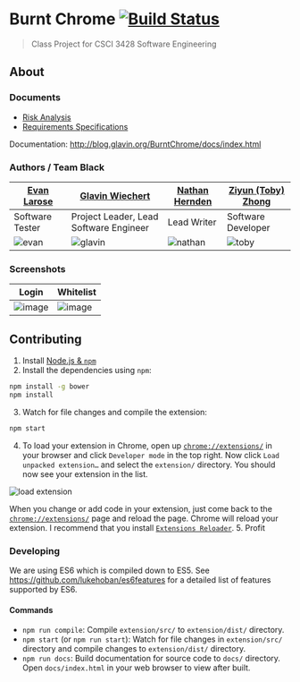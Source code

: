 # Burnt Chrome [![Build Status](https://travis-ci.org/Glavin001/BurntChrome.svg?branch=master)](https://travis-ci.org/Glavin001/BurntChrome)

> Class Project for CSCI 3428 Software Engineering

## About

### Documents

- [Risk Analysis](https://drive.google.com/open?id=1lOxLEEGWvbhaKKaLM5Oys0vn94d1937PmQm6UNcSkq8)
- [Requirements Specifications](https://drive.google.com/open?id=1k3z0ABU4Lxw3b5KyHMEdxxgWWG_033Yj4MgzTJdZ0QQ)

Documentation: http://blog.glavin.org/BurntChrome/docs/index.html

### Authors / Team Black

| [Evan Larose](https://github.com/LizardLeliel) | [Glavin Wiechert](https://github.com/Glavin001) | [Nathan Hernden](https://github.com/nhernden) | [Ziyun (Toby) Zhong](https://github.com/zhongziyun1993) |
| --- | --- | --- | --- |
| Software Tester | Project Leader, Lead Software Engineer | Lead Writer | Software Developer |
| ![evan](https://avatars3.githubusercontent.com/u/7256908) | ![glavin](https://avatars0.githubusercontent.com/u/1885333) | ![nathan](https://avatars0.githubusercontent.com/u/13204557) | ![toby](https://avatars1.githubusercontent.com/u/3355559) |

### Screenshots

| Login | Whitelist |
| --- | --- |
| ![image](https://cloud.githubusercontent.com/assets/1885333/13033161/d88a2382-d2e2-11e5-956c-314614778101.png) | ![image](https://cloud.githubusercontent.com/assets/1885333/13033158/d2d27bd8-d2e2-11e5-9d29-ad754e1e95ae.png) |


## Contributing

1. Install [Node.js & `npm`](https://nodejs.org/)
2. Install the dependencies using `npm`:
 ```bash
npm install -g bower
npm install
```

3. Watch for file changes and compile the extension:
 ```bash
npm start
```

4. To load your extension in Chrome, open up [`chrome://extensions/`](chrome://extensions/) in your browser and click `Developer mode` in the top right. Now click `Load unpacked extension…` and select the `extension/` directory. You should now see your extension in the list.

 ![load extension](http://i.stack.imgur.com/vJexl.png)

 When you change or add code in your extension, just come back to the [`chrome://extensions/`](chrome://extensions/) page and reload the page. Chrome will reload your extension.
 I recommend that you install [`Extensions Reloader`](https://chrome.google.com/webstore/detail/extensions-reloader/fimgfedafeadlieiabdeeaodndnlbhid).
5. Profit

### Developing

We are using ES6 which is compiled down to ES5.
See https://github.com/lukehoban/es6features for a detailed list of features supported by ES6.

#### Commands

- `npm run compile`: Compile `extension/src/` to `extension/dist/` directory.
- `npm start` (or `npm run start`): Watch for file changes in `extension/src/` directory and compile changes to `extension/dist/` directory.
- `npm run docs`: Build documentation for source code to `docs/` directory. Open `docs/index.html` in your web browser to view after built.

